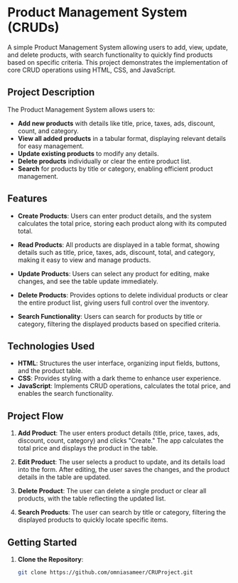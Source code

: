 # Product Management System (CRUDs)

A simple Product Management System allowing users to add, view, update, and delete products, with search functionality to quickly find products based on specific criteria. This project demonstrates the implementation of core CRUD operations using HTML, CSS, and JavaScript.

## Project Description

The Product Management System allows users to:
- **Add new products** with details like title, price, taxes, ads, discount, count, and category.
- **View all added products** in a tabular format, displaying relevant details for easy management.
- **Update existing products** to modify any details.
- **Delete products** individually or clear the entire product list.
- **Search** for products by title or category, enabling efficient product management.

## Features

- **Create Products**: Users can enter product details, and the system calculates the total price, storing each product along with its computed total.
  
- **Read Products**: All products are displayed in a table format, showing details such as title, price, taxes, ads, discount, total, and category, making it easy to view and manage products.

- **Update Products**: Users can select any product for editing, make changes, and see the table update immediately.

- **Delete Products**: Provides options to delete individual products or clear the entire product list, giving users full control over the inventory.

- **Search Functionality**: Users can search for products by title or category, filtering the displayed products based on specified criteria.

## Technologies Used

- **HTML**: Structures the user interface, organizing input fields, buttons, and the product table.
- **CSS**: Provides styling with a dark theme to enhance user experience.
- **JavaScript**: Implements CRUD operations, calculates the total price, and enables the search functionality.

## Project Flow

1. **Add Product**: The user enters product details (title, price, taxes, ads, discount, count, category) and clicks "Create." The app calculates the total price and displays the product in the table.
  
2. **Edit Product**: The user selects a product to update, and its details load into the form. After editing, the user saves the changes, and the product details in the table are updated.
  
3. **Delete Product**: The user can delete a single product or clear all products, with the table reflecting the updated list.

4. **Search Products**: The user can search by title or category, filtering the displayed products to quickly locate specific items.

## Getting Started

1. **Clone the Repository**:
   ```bash
   git clone https://github.com/omniasameer/CRUProject.git

